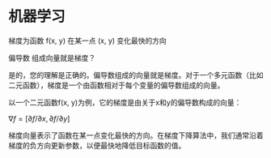 # 机器学习

梯度为函数 f(x, y) 在某一点 (x, y) 变化最快的方向

偏导数 组成向量就是梯度？

是的，您的理解是正确的。偏导数组成的向量就是梯度。对于一个多元函数（比如二元函数），梯度是一个由函数相对于每个变量的偏导数组成的向量。

以一个二元函数f(x, y)为例，它的梯度是由关于x和y的偏导数构成的向量：

$∇f = [∂f/∂x, ∂f/∂y]$

梯度向量表示了函数在某一点变化最快的方向。在梯度下降算法中，我们通常沿着梯度的负方向更新参数，以便最快地降低目标函数的值。
